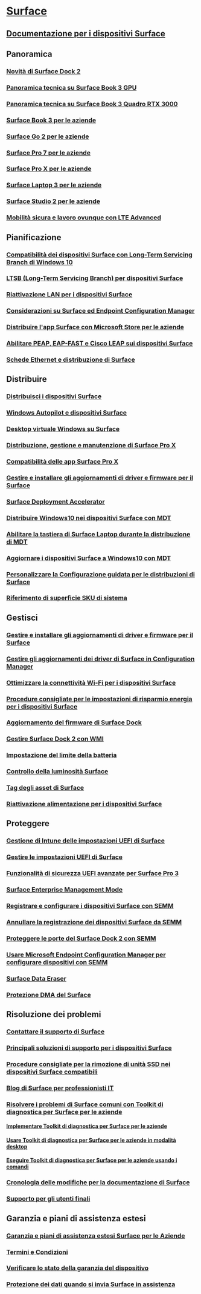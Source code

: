 # [Surface](index.yml)

## [Documentazione per i dispositivi Surface](get-started.yml)

## Panoramica

### [Novità di Surface Dock 2](surface-dock-whats-new.md)
### [Panoramica tecnica su Surface Book 3 GPU](surface-book-GPU-overview.md)
### [Panoramica tecnica su Surface Book 3 Quadro RTX 3000](surface-book-quadro.md)
### [Surface Book 3 per le aziende](https://www.microsoft.com/surface/business/surface-book-3)
### [Surface Go 2 per le aziende](https://www.microsoft.com/surface/business/surface-go-2)
### [Surface Pro 7 per le aziende](https://www.microsoft.com/surface/business/surface-pro-7)
### [Surface Pro X per le aziende](https://www.microsoft.com/surface/business/surface-pro-x)
### [Surface Laptop 3 per le aziende](https://www.microsoft.com/surface/business/surface-laptop-3)
### [Surface Studio 2 per le aziende](https://www.microsoft.com/surface/business/surface-studio-2)

### [Mobilità sicura e lavoro ovunque con LTE Advanced](https://www.microsoft.com/surface/business/lte-laptops-and-tablets)

## Pianificazione

### [Compatibilità dei dispositivi Surface con Long-Term Servicing Branch di Windows 10](surface-device-compatibility-with-windows-10-ltsc.md)
### [LTSB (Long-Term Servicing Branch) per dispositivi Surface](ltsb-for-surface.md)
### [Riattivazione LAN per i dispositivi Surface](wake-on-lan-for-surface-devices.md)
### [Considerazioni su Surface ed Endpoint Configuration Manager](considerations-for-surface-and-system-center-configuration-manager.md)
### [Distribuire l'app Surface con Microsoft Store per le aziende](deploy-surface-app-with-windows-store-for-business.md)
### [Abilitare PEAP, EAP-FAST e Cisco LEAP sui dispositivi Surface](enable-peap-eap-fast-and-cisco-leap-on-surface-devices.md)
### [Schede Ethernet e distribuzione di Surface](ethernet-adapters-and-surface-device-deployment.md)

## Distribuire

### [Distribuisci i dispositivi Surface](deploy.md)
### [Windows Autopilot e dispositivi Surface](windows-autopilot-and-surface-devices.md)
### [Desktop virtuale Windows su Surface](windows-virtual-desktop-surface.md)
### [Distribuzione, gestione e manutenzione di Surface Pro X](surface-pro-arm-app-management.md)
### [Compatibilità delle app Surface Pro X](surface-pro-arm-app-performance.md)
### [Gestire e installare gli aggiornamenti di driver e firmware per il Surface](manage-surface-driver-and-firmware-updates.md)
### [Surface Deployment Accelerator](microsoft-surface-deployment-accelerator.md)
### [Distribuire Windows10 nei dispositivi Surface con MDT](deploy-windows-10-to-surface-devices-with-mdt.md)
### [Abilitare la tastiera di Surface Laptop durante la distribuzione di MDT](enable-surface-keyboard-for-windows-pe-deployment.md)
### [Aggiornare i dispositivi Surface a Windows10 con MDT](upgrade-surface-devices-to-windows-10-with-mdt.md)
### [Personalizzare la Configurazione guidata per le distribuzioni di Surface](customize-the-oobe-for-surface-deployments.md)
### [Riferimento di superficie SKU di sistema](surface-system-sku-reference.md)

## Gestisci

### [Gestire e installare gli aggiornamenti di driver e firmware per il Surface](manage-surface-driver-and-firmware-updates.md)
### [Gestire gli aggiornamenti dei driver di Surface in Configuration Manager](manage-surface-driver-updates-configuration-manager.md)
### [Ottimizzare la connettività Wi-Fi per i dispositivi Surface](surface-wireless-connect.md)
### [Procedure consigliate per le impostazioni di risparmio energia per i dispositivi Surface](maintain-optimal-power-settings-on-Surface-devices.md)
### [Aggiornamento del firmware di Surface Dock](surface-dock-firmware-update.md)
### [Gestire Surface Dock 2 con WMI](surface-dock2-wmi.md)
### [Impostazione del limite della batteria](battery-limit.md)
### [Controllo della luminosità Surface](microsoft-surface-brightness-control.md)
### [Tag degli asset di Surface](assettag.md)
### [Riattivazione alimentazione per i dispositivi Surface](wake-on-power-for-surface.md)

## Proteggere

### [Gestione di Intune delle impostazioni UEFI di Surface](surface-manage-dfci-guide.md)
### [Gestire le impostazioni UEFI di Surface](manage-surface-uefi-settings.md)
### [Funzionalità di sicurezza UEFI avanzate per Surface Pro 3](advanced-uefi-security-features-for-surface-pro-3.md)
### [Surface Enterprise Management Mode](surface-enterprise-management-mode.md)
### [Registrare e configurare i dispositivi Surface con SEMM](enroll-and-configure-surface-devices-with-semm.md)
### [Annullare la registrazione dei dispositivi Surface da SEMM](unenroll-surface-devices-from-semm.md)
### [Proteggere le porte del Surface Dock 2 con SEMM](secure-surface-dock-ports-semm.md)
### [Usare Microsoft Endpoint Configuration Manager per configurare dispositivi con SEMM](use-system-center-configuration-manager-to-manage-devices-with-semm.md)
### [Surface Data Eraser](microsoft-surface-data-eraser.md)
### [Protezione DMA del Surface](dma-protect.md)

## Risoluzione dei problemi
### [Contattare il supporto di Surface](contact-surface-support.md)
### [Principali soluzioni di supporto per i dispositivi Surface](support-solutions-surface.md)
### [Procedure consigliate per la rimozione di unità SSD nei dispositivi Surface compatibili](surface-ssd-removal-guide.md)
### [Blog di Surface per professionisti IT](https://techcommunity.microsoft.com/t5/surface-it-pro-blog/bg-p/SurfaceITPro)
### [Risolvere i problemi di Surface comuni con Toolkit di diagnostica per Surface per le aziende](surface-diagnostic-toolkit-for-business-intro.md)
#### [Implementare Toolkit di diagnostica per Surface per le aziende](surface-diagnostic-toolkit-business.md)
#### [Usare Toolkit di diagnostica per Surface per le aziende in modalità desktop](surface-diagnostic-toolkit-desktop-mode.md)
#### [Eseguire Toolkit di diagnostica per Surface per le aziende usando i comandi](surface-diagnostic-toolkit-command-line.md)
### [Cronologia delle modifiche per la documentazione di Surface](change-history-for-surface.md)
### [Supporto per gli utenti finali](https://support.microsoft.com/products/surface-devices)

## Garanzia e piani di assistenza estesi
### [Garanzia e piani di assistenza estesi Surface per le Aziende](https://www.microsoft.com/surface/business/warranty-service-offerings-and-support)
### [Termini e Condizioni](https://support.microsoft.com/help/4493926/warranties-extended-service-plans-and-terms-conditions-for-your-device)
### [Verificare lo stato della garanzia del dispositivo](https://mybusinessservice.surface.com/)
### [Protezione dei dati quando si invia Surface in assistenza ](https://support.microsoft.com/help/4023508/surface-faq-protecting-your-data-service)